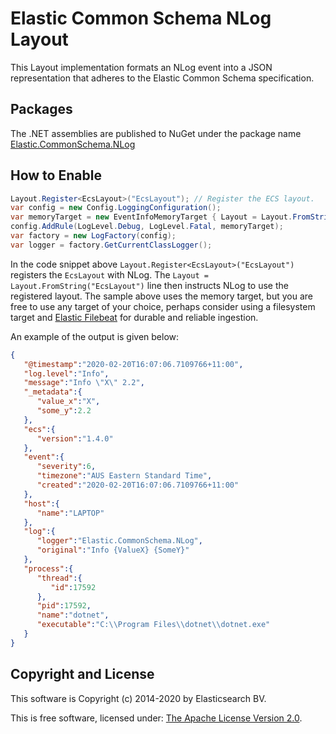 # Elastic Common Schema NLog Layout

This Layout implementation formats an NLog event into a JSON representation that adheres to the Elastic Common Schema specification.

## Packages

The .NET assemblies are published to NuGet under the package name [Elastic.CommonSchema.NLog](http://nuget.org/packages/Elastic.CommonSchema.NLog)

## How to Enable

```csharp
Layout.Register<EcsLayout>("EcsLayout"); // Register the ECS layout.
var config = new Config.LoggingConfiguration();
var memoryTarget = new EventInfoMemoryTarget { Layout = Layout.FromString("EcsLayout") }; // Use the layout.
config.AddRule(LogLevel.Debug, LogLevel.Fatal, memoryTarget);
var factory = new LogFactory(config);
var logger = factory.GetCurrentClassLogger();
```

In the code snippet above `Layout.Register<EcsLayout>("EcsLayout")` registers the `EcsLayout` with NLog.
The `Layout = Layout.FromString("EcsLayout")` line then instructs NLog to use the registered layout.
The sample above uses the memory target, but you are free to use any target of your choice, perhaps consider using a
filesystem target and [Elastic Filebeat](https://www.elastic.co/downloads/beats/filebeat) for durable and reliable ingestion.

An example of the output is given below:

```json
{
   "@timestamp":"2020-02-20T16:07:06.7109766+11:00",
   "log.level":"Info",
   "message":"Info \"X\" 2.2",
   "_metadata":{
      "value_x":"X",
      "some_y":2.2
   },
   "ecs":{
      "version":"1.4.0"
   },
   "event":{
      "severity":6,
      "timezone":"AUS Eastern Standard Time",
      "created":"2020-02-20T16:07:06.7109766+11:00"
   },
   "host":{
      "name":"LAPTOP"
   },
   "log":{
      "logger":"Elastic.CommonSchema.NLog",
      "original":"Info {ValueX} {SomeY}"
   },
   "process":{
      "thread":{
         "id":17592
      },
      "pid":17592,
      "name":"dotnet",
      "executable":"C:\\Program Files\\dotnet\\dotnet.exe"
   }
}
```

## Copyright and License

This software is Copyright (c) 2014-2020 by Elasticsearch BV.

This is free software, licensed under: [The Apache License Version 2.0](https://github.com/elastic/ecs-dotnet/blob/master/license.txt).
